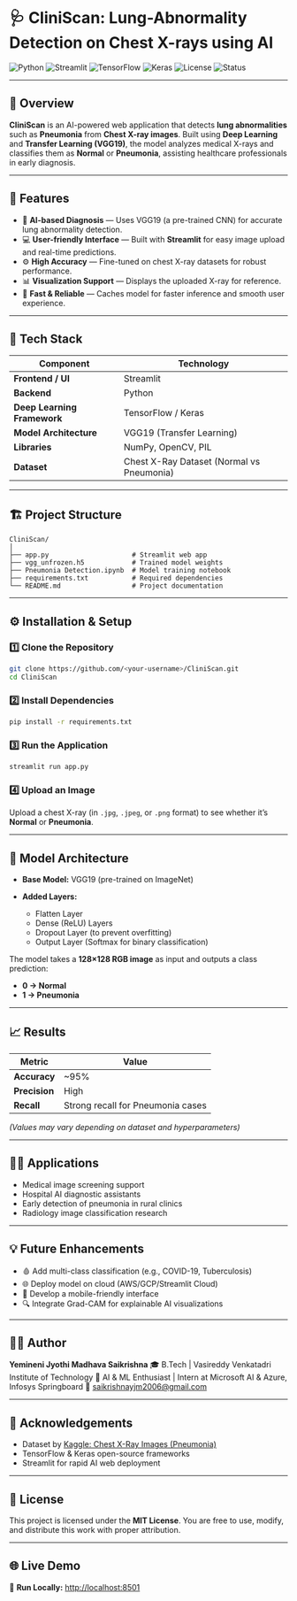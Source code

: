 # 🩺 CliniScan: Lung-Abnormality Detection on Chest X-rays using AI

![Python](https://img.shields.io/badge/Python-3.10%2B-blue?logo=python)
![Streamlit](https://img.shields.io/badge/Streamlit-App-red?logo=streamlit)
![TensorFlow](https://img.shields.io/badge/TensorFlow-2.x-orange?logo=tensorflow)
![Keras](https://img.shields.io/badge/Keras-Deep%20Learning-red?logo=keras)
![License](https://img.shields.io/badge/License-MIT-green)
![Status](https://img.shields.io/badge/Status-Deployed-success)

---

## 📘 Overview

**CliniScan** is an AI-powered web application that detects **lung abnormalities** such as **Pneumonia** from **Chest X-ray images**.
Built using **Deep Learning** and **Transfer Learning (VGG19)**, the model analyzes medical X-rays and classifies them as **Normal** or **Pneumonia**, assisting healthcare professionals in early diagnosis.

---

## 🚀 Features

* 🧠 **AI-based Diagnosis** — Uses VGG19 (a pre-trained CNN) for accurate lung abnormality detection.
* 💻 **User-friendly Interface** — Built with **Streamlit** for easy image upload and real-time predictions.
* ⚙️ **High Accuracy** — Fine-tuned on chest X-ray datasets for robust performance.
* 📊 **Visualization Support** — Displays the uploaded X-ray for reference.
* 🔄 **Fast & Reliable** — Caches model for faster inference and smooth user experience.

---

## 🧬 Tech Stack

| Component                   | Technology                                |
| --------------------------- | ----------------------------------------- |
| **Frontend / UI**           | Streamlit                                 |
| **Backend**                 | Python                                    |
| **Deep Learning Framework** | TensorFlow / Keras                        |
| **Model Architecture**      | VGG19 (Transfer Learning)                 |
| **Libraries**               | NumPy, OpenCV, PIL                        |
| **Dataset**                 | Chest X-Ray Dataset (Normal vs Pneumonia) |

---

## 🏗️ Project Structure

```
CliniScan/
│
├── app.py                     # Streamlit web app
├── vgg_unfrozen.h5            # Trained model weights
├── Pneumonia Detection.ipynb  # Model training notebook
├── requirements.txt           # Required dependencies
└── README.md                  # Project documentation
```

---

## ⚙️ Installation & Setup

### 1️⃣ Clone the Repository

```bash
git clone https://github.com/<your-username>/CliniScan.git
cd CliniScan
```

### 2️⃣ Install Dependencies

```bash
pip install -r requirements.txt
```

### 3️⃣ Run the Application

```bash
streamlit run app.py
```

### 4️⃣ Upload an Image

Upload a chest X-ray (in `.jpg`, `.jpeg`, or `.png` format) to see whether it’s **Normal** or **Pneumonia**.

---

## 🧠 Model Architecture

* **Base Model:** VGG19 (pre-trained on ImageNet)
* **Added Layers:**

  * Flatten Layer
  * Dense (ReLU) Layers
  * Dropout Layer (to prevent overfitting)
  * Output Layer (Softmax for binary classification)

The model takes a **128×128 RGB image** as input and outputs a class prediction:

* **0 → Normal**
* **1 → Pneumonia**

---

## 📈 Results

| Metric        | Value                             |
| ------------- | --------------------------------- |
| **Accuracy**  | ~95%                              |
| **Precision** | High                              |
| **Recall**    | Strong recall for Pneumonia cases |

*(Values may vary depending on dataset and hyperparameters)*

---

## 🧑‍⚕️ Applications

* Medical image screening support
* Hospital AI diagnostic assistants
* Early detection of pneumonia in rural clinics
* Radiology image classification research

---

## 💡 Future Enhancements

* 🩸 Add multi-class classification (e.g., COVID-19, Tuberculosis)
* 🌐 Deploy model on cloud (AWS/GCP/Streamlit Cloud)
* 📱 Develop a mobile-friendly interface
* 🔍 Integrate Grad-CAM for explainable AI visualizations

---

## 👨‍💻 Author

**Yemineni Jyothi Madhava Saikrishna**
🎓 B.Tech | Vasireddy Venkatadri Institute of Technology
💼 AI & ML Enthusiast | Intern at Microsoft AI & Azure, Infosys Springboard
📧 [saikrishnayjm2006@gmail.com](mailto:saikrishnayjm2006@gmail.com)

---

## 🏁 Acknowledgements

* Dataset by [Kaggle: Chest X-Ray Images (Pneumonia)](https://www.kaggle.com/paultimothymooney/chest-xray-pneumonia)
* TensorFlow & Keras open-source frameworks
* Streamlit for rapid AI web deployment

---

## 📜 License

This project is licensed under the **MIT License**.
You are free to use, modify, and distribute this work with proper attribution.

---

## 🌐 Live Demo

🚀 **Run Locally:** [http://localhost:8501](http://localhost:8501)

